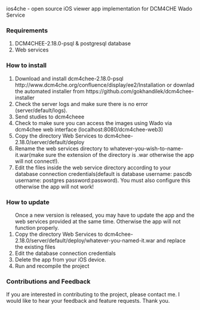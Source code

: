 ios4che - open source iOS viewer app implementation for DCM4CHE Wado Service

<h3>Requirements</h3>
<ol>
<li>DCM4CHEE-2.18.0-psql & postgresql database</li>
<li>Web services</li>
</ol>


<h3> How to install </h3>
<ol>
<li>Download and install dcm4chee-2.18.0-psql http://www.dcm4che.org/confluence/display/ee2/Installation or downlad the automated installer from  https://github.com/gokhandilek/dcm4chee-installer</li>
<li>Check the server logs and make sure there is no error (server/default/logs).</li>
<li>Send studies to dcm4cheee</li>
<li>Check to make sure you can access the images using Wado via dcm4chee web interface (localhost:8080/dcm4chee-web3)</li>
<li>Copy the directory Web Services to dcm4chee-2.18.0/server/default/deploy</li>
<li>Rename the web services directory to whatever-you-wish-to-name-it.war(make sure the extension of the directory is .war otherwise the app will not connect!).</li>
<li>Edit the files inside the web service directory according to your database connection credentials(default is database username: pascdb username: postgres password:password). You must also configure this otherwise the app will not work!</li>
</ol>

<h3> How to update </h3>
<ol>
Once a new version is released, you may have to update the app and the web services provided at the same time. Otherwise the app will not function properly.
<li>Copy the directory Web Services to dcm4chee-2.18.0/server/default/deploy/whatever-you-named-it.war and replace the existing files</li>
<li>Edit the database connection credentials</li>
<li>Delete the app from your iOS device.</li>
<li>Run and recompile the project</li>
</ol>
<h3>Contributions and Feedback</h3>

If you are interested in contributing to the project, please contact me. I would like to hear your feedback and feature requests.
Thank you.

